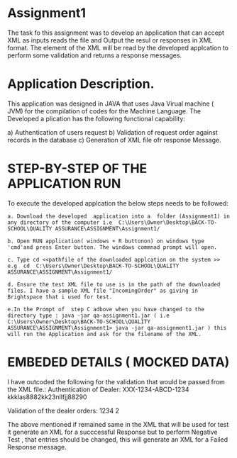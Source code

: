 # Assignment1
 The task fo this assignment was to develop an application that can accept XML as inputs reads the file and Output the resul or responses in XML format.
 The element of the XML will be read by the developed applcation to perform some validation and returns a response messages. 

# Application Description.
 
 This application was designed in JAVA that uses Java Virual machine ( JVM) for the compilation of codes for the Machine Language. 
 The Developed a plication has the following functional capability:

 a) Authentication of users request
 b) Validation of request order against records in the database 
 c) Generation of XML file ofr response Message.
 

# STEP-BY-STEP OF THE APPLICATION RUN

  To execute the developed applcation the below steps needs to be followed:
 	
	a. Download the developed  application into a  folder (Assignment1) in  any directory of the computer i.e  C:\Users\Owner\Desktop\BACK-TO-SCHOOL\QUALITY ASSURANCE\ASSIGNMENT\Assignment1/
	
 	b. Open RUN application( windows + R buttonon) on windows type 'cmd'and press Enter button. The windows commnad prompt will open.
	
	c. Type cd <<pathfile of the downloaded applcation on the system >> e.g  cd  C:\Users\Owner\Desktop\BACK-TO-SCHOOL\QUALITY ASSURANCE\ASSIGNMENT\Assignment1/
	
	d. Ensure the test XML file to use is in the path of the downloaded files. I have a sample XML file "IncomingOrder" as giving in Brightspace that i used for test. 
		
	e.In the Prompt of  step C adbove when you have changed to the directory type : java -jar qa-assignment1.jar ( i.e  C:\Users\Owner\Desktop\BACK-TO-SCHOOL\QUALITY ASSURANCE\ASSIGNMENT\Assignment1> java -jar qa-assignment1.jar ) this will run the Application and ask for the filename of the XML.
	
	
# EMBEDED DETAILS ( MOCKED DATA) 

I have outcoded the following for the validation that would be passed from the XML file.:
Authentication of Dealer:
<dealerid>XXX-1234-ABCD-1234</dealerid>
<dealeraccesskey>kkklas8882kk23nllfjj88290</dealeraccesskey>

Validation of the dealer orders:
<partnumber>1234</partnumber>
<quantity>2</quantity>

The above mentioned if remained same in the XML that will be used for test it generate an XML for a succcessful Response but to perform Negative Test , that entries should be changed, this will generate an XML for a Failed Response message.
